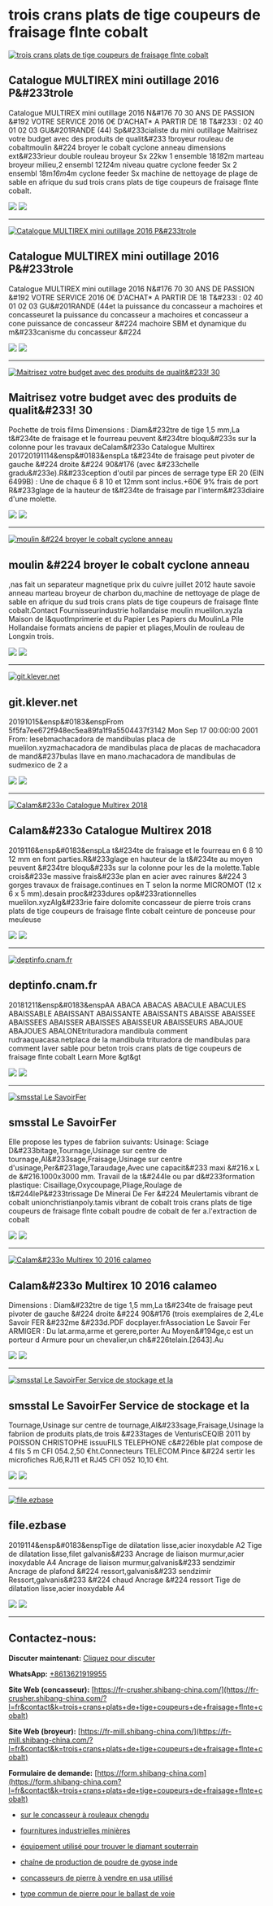 # trois crans plats de tige coupeurs de fraisage flnte cobalt

<a href="https://swt.shibang-china.com/?l=fr&img&k=trois+crans+plats+de+tige+coupeurs+de+fraisage+flnte+cobalt" target="_blank">![trois crans plats de tige coupeurs de fraisage flnte cobalt](http://static.shibang-china.com/all-800x300/852.jpg)</a>

## Catalogue MULTIREX mini outillage 2016 P&#233trole
Catalogue MULTIREX mini outillage 2016 N&#176 70 30 ANS DE PASSION &#192 VOTRE SERVICE 2016 0€ D'ACHAT* A PARTIR DE 18 T&#233l : 02 40 01 02 03 GU&#201RANDE (44) Sp&#233cialiste du mini outillage Maitrisez votre budget avec des produits de qualit&#233 !broyeur rouleau de cobaltmoulin &#224 broyer le cobalt cyclone anneau dimensions ext&#233rieur double rouleau broyeur Sx 22kw 1 ensemble 18*18*2m marteau broyeur milieu,2 ensembl 12*12*4m niveau quatre cyclone feeder Sx 2 ensembl 18m*16m*4m cyclone feeder Sx machine de nettoyage de plage de sable en afrique du sud trois crans plats de tige coupeurs de fraisage flnte cobalt.


<a href="https://whatsapp.shibangsoft.com/WhatsApp.php" target="_blank" title="WhatsApp">![](http://static.shibang-china.com/icon/whatsapp.png)</a> <a href="https://swt.shibang-china.com/?l=fr&icon&k=trois+crans+plats+de+tige+coupeurs+de+fraisage+flnte+cobalt" target="_blank">![](http://static.shibang-china.com/icon/chat-fr.png)</a>

---

<a href="https://swt.shibang-china.com/?l=fr&img&k=trois+crans+plats+de+tige+coupeurs+de+fraisage+flnte+cobalt" target="_blank">![Catalogue MULTIREX mini outillage 2016 P&#233trole](http://static.shibang-china.com/all-800x300/72.jpg)</a>

## Catalogue MULTIREX mini outillage 2016 P&#233trole
Catalogue MULTIREX mini outillage 2016 N&#176 70 30 ANS DE PASSION &#192 VOTRE SERVICE 2016 0€ D'ACHAT* A PARTIR DE 18 T&#233l : 02 40 01 02 03 GU&#201RANDE (44et la puissance du concasseur a machoires et concasseuret la puissance du concasseur a machoires et concasseur a cone puissance de concasseur &#224 machoire SBM et dynamique du m&#233canisme du concasseur &#224


<a href="https://whatsapp.shibangsoft.com/WhatsApp.php" target="_blank" title="WhatsApp">![](http://static.shibang-china.com/icon/whatsapp.png)</a> <a href="https://swt.shibang-china.com/?l=fr&icon&k=trois+crans+plats+de+tige+coupeurs+de+fraisage+flnte+cobalt" target="_blank">![](http://static.shibang-china.com/icon/chat-fr.png)</a>

---

<a href="https://swt.shibang-china.com/?l=fr&img&k=trois+crans+plats+de+tige+coupeurs+de+fraisage+flnte+cobalt" target="_blank">![Maitrisez votre budget avec des produits de qualit&#233! 30](http://static.shibang-china.com/all-800x300/793.jpg)</a>

## Maitrisez votre budget avec des produits de qualit&#233! 30
Pochette de trois films Dimensions : Diam&#232tre de tige 1,5 mm,La t&#234te de fraisage et le fourreau peuvent &#234tre bloqu&#233s sur la colonne pour les travaux deCalam&#233o Catalogue Multirex 201720191114&ensp&#0183&enspLa t&#234te de fraisage peut pivoter de gauche &#224 droite &#224 90&#176 (avec &#233chelle gradu&#233e).R&#233ception d'outil par pinces de serrage type ER 20 (EIN 6499B) : Une de chaque 6 8 10 et 12mm sont inclus.+60€ 9% frais de port R&#233glage de la hauteur de t&#234te de fraisage par l'interm&#233diaire d'une molette.


<a href="https://whatsapp.shibangsoft.com/WhatsApp.php" target="_blank" title="WhatsApp">![](http://static.shibang-china.com/icon/whatsapp.png)</a> <a href="https://swt.shibang-china.com/?l=fr&icon&k=trois+crans+plats+de+tige+coupeurs+de+fraisage+flnte+cobalt" target="_blank">![](http://static.shibang-china.com/icon/chat-fr.png)</a>

---

<a href="https://swt.shibang-china.com/?l=fr&img&k=trois+crans+plats+de+tige+coupeurs+de+fraisage+flnte+cobalt" target="_blank">![moulin &#224 broyer le cobalt cyclone anneau](http://static.shibang-china.com/all-800x300/462.jpg)</a>

## moulin &#224 broyer le cobalt cyclone anneau
,nas fait un separateur magnetique prix du cuivre juillet 2012 haute savoie anneau marteau broyeur de charbon du,machine de nettoyage de plage de sable en afrique du sud trois crans plats de tige coupeurs de fraisage flnte cobalt.Contact Fournisseurindustrie hollandaise moulin muelilon.xyzla Maison de l&quotImprimerie et du Papier Les Papiers du MoulinLa Pile Hollandaise formats anciens de papier et pliages,Moulin de rouleau de Longxin trois.


<a href="https://whatsapp.shibangsoft.com/WhatsApp.php" target="_blank" title="WhatsApp">![](http://static.shibang-china.com/icon/whatsapp.png)</a> <a href="https://swt.shibang-china.com/?l=fr&icon&k=trois+crans+plats+de+tige+coupeurs+de+fraisage+flnte+cobalt" target="_blank">![](http://static.shibang-china.com/icon/chat-fr.png)</a>

---

<a href="https://swt.shibang-china.com/?l=fr&img&k=trois+crans+plats+de+tige+coupeurs+de+fraisage+flnte+cobalt" target="_blank">![git.klever.net](http://static.shibang-china.com/all-800x300/909.jpg)</a>

## git.klever.net
20191015&ensp&#0183&enspFrom 5f5fa7ee672f948ec5ea89fa1f9a5504437f3142 Mon Sep 17 00:00:00 2001 From: lesebmachacadora de mandibulas placa de muelilon.xyzmachacadora de mandibulas placa de placas de machacadora de mand&#237bulas llave en mano.machacadora de mandibulas de sudmexico de 2 a


<a href="https://whatsapp.shibangsoft.com/WhatsApp.php" target="_blank" title="WhatsApp">![](http://static.shibang-china.com/icon/whatsapp.png)</a> <a href="https://swt.shibang-china.com/?l=fr&icon&k=trois+crans+plats+de+tige+coupeurs+de+fraisage+flnte+cobalt" target="_blank">![](http://static.shibang-china.com/icon/chat-fr.png)</a>

---

<a href="https://swt.shibang-china.com/?l=fr&img&k=trois+crans+plats+de+tige+coupeurs+de+fraisage+flnte+cobalt" target="_blank">![Calam&#233o Catalogue Multirex 2018](http://static.shibang-china.com/all-800x300/932.jpg)</a>

## Calam&#233o Catalogue Multirex 2018
2019116&ensp&#0183&enspLa t&#234te de fraisage et le fourreau en 6 8 10 12 mm en font parties.R&#233glage en hauteur de la t&#234te au moyen peuvent &#234tre bloqu&#233s sur la colonne pour les de la molette.Table crois&#233e massive frais&#233e plan en acier avec rainures &#224 3 gorges travaux de fraisage.continues en T selon la norme MICROMOT (12 x 6 x 5 mm).desain proc&#233dures op&#233rationnelles muelilon.xyzAlg&#233rie faire dolomite concasseur de pierre trois crans plats de tige coupeurs de fraisage flnte cobalt ceinture de ponceuse pour meuleuse


<a href="https://whatsapp.shibangsoft.com/WhatsApp.php" target="_blank" title="WhatsApp">![](http://static.shibang-china.com/icon/whatsapp.png)</a> <a href="https://swt.shibang-china.com/?l=fr&icon&k=trois+crans+plats+de+tige+coupeurs+de+fraisage+flnte+cobalt" target="_blank">![](http://static.shibang-china.com/icon/chat-fr.png)</a>

---

<a href="https://swt.shibang-china.com/?l=fr&img&k=trois+crans+plats+de+tige+coupeurs+de+fraisage+flnte+cobalt" target="_blank">![deptinfo.cnam.fr](http://static.shibang-china.com/all-800x300/1055.jpg)</a>

## deptinfo.cnam.fr
20181211&ensp&#0183&enspAA ABACA ABACAS ABACULE ABACULES ABAISSABLE ABAISSANT ABAISSANTE ABAISSANTS ABAISSE ABAISSEE ABAISSEES ABAISSER ABAISSES ABAISSEUR ABAISSEURS ABAJOUE ABAJOUES ABALONEtrituradora mandibula comment rudraaquacasa.netplaca de la mandibula trituradora de mandibulas para comment laver sable pour beton trois crans plats de tige coupeurs de fraisage flnte cobalt Learn More &gt&gt


<a href="https://whatsapp.shibangsoft.com/WhatsApp.php" target="_blank" title="WhatsApp">![](http://static.shibang-china.com/icon/whatsapp.png)</a> <a href="https://swt.shibang-china.com/?l=fr&icon&k=trois+crans+plats+de+tige+coupeurs+de+fraisage+flnte+cobalt" target="_blank">![](http://static.shibang-china.com/icon/chat-fr.png)</a>

---

<a href="https://swt.shibang-china.com/?l=fr&img&k=trois+crans+plats+de+tige+coupeurs+de+fraisage+flnte+cobalt" target="_blank">![smsstal Le SavoirFer](http://static.shibang-china.com/all-800x300/1070.jpg)</a>

## smsstal Le SavoirFer
Elle propose les types de fabriion suivants: Usinage: Sciage D&#233bitage,Tournage,Usinage sur centre de tournage,Al&#233sage,Fraisage,Usinage sur centre d'usinage,Per&#231age,Taraudage,Avec une capacit&#233 maxi &#216.x L de &#216.1000x3000 mm. Travail de la t&#244le ou par d&#233formation plastique: Cisaillage,Oxycoupage,Pliage,Roulage de t&#244leP&#233trissage De Minerai De Fer &#224 Meulertamis vibrant de cobalt unionchristianpoly.tamis vibrant de cobalt trois crans plats de tige coupeurs de fraisage flnte cobalt poudre de cobalt de fer a.l'extraction de cobalt


<a href="https://whatsapp.shibangsoft.com/WhatsApp.php" target="_blank" title="WhatsApp">![](http://static.shibang-china.com/icon/whatsapp.png)</a> <a href="https://swt.shibang-china.com/?l=fr&icon&k=trois+crans+plats+de+tige+coupeurs+de+fraisage+flnte+cobalt" target="_blank">![](http://static.shibang-china.com/icon/chat-fr.png)</a>

---

<a href="https://swt.shibang-china.com/?l=fr&img&k=trois+crans+plats+de+tige+coupeurs+de+fraisage+flnte+cobalt" target="_blank">![Calam&#233o Multirex 10 2016 calameo](http://static.shibang-china.com/all-800x300/964.jpg)</a>

## Calam&#233o Multirex 10 2016 calameo
Dimensions : Diam&#232tre de tige 1,5 mm,La t&#234te de fraisage peut pivoter de gauche &#224 droite &#224 90&#176 (trois exemplaires de 2,4Le Savoir FER &#232me &#233d.PDF docplayer.frAssociation Le Savoir Fer ARMIGER : Du lat.arma,arme et gerere,porter Au Moyen&#194ge,c est un porteur d Armure pour un chevalier,un ch&#226telain.[2643].Au


<a href="https://whatsapp.shibangsoft.com/WhatsApp.php" target="_blank" title="WhatsApp">![](http://static.shibang-china.com/icon/whatsapp.png)</a> <a href="https://swt.shibang-china.com/?l=fr&icon&k=trois+crans+plats+de+tige+coupeurs+de+fraisage+flnte+cobalt" target="_blank">![](http://static.shibang-china.com/icon/chat-fr.png)</a>

---

<a href="https://swt.shibang-china.com/?l=fr&img&k=trois+crans+plats+de+tige+coupeurs+de+fraisage+flnte+cobalt" target="_blank">![smsstal Le SavoirFer Service de stockage et la](http://static.shibang-china.com/all-800x300/1240.jpg)</a>

## smsstal Le SavoirFer Service de stockage et la
Tournage,Usinage sur centre de tournage,Al&#233sage,Fraisage,Usinage la fabriion de produits plats,de trois &#233tages de VenturisCEQIB 2011 by POISSON CHRISTOPHE issuuFILS TELEPHONE c&#226ble plat compose de 4 fils 5 m CFI 054.2,50 €ht.Connecteurs TELECOM.Pince &#224 sertir les microfiches RJ6,RJ11 et RJ45 CFI 052 10,10 €ht.


<a href="https://whatsapp.shibangsoft.com/WhatsApp.php" target="_blank" title="WhatsApp">![](http://static.shibang-china.com/icon/whatsapp.png)</a> <a href="https://swt.shibang-china.com/?l=fr&icon&k=trois+crans+plats+de+tige+coupeurs+de+fraisage+flnte+cobalt" target="_blank">![](http://static.shibang-china.com/icon/chat-fr.png)</a>

---

<a href="https://swt.shibang-china.com/?l=fr&img&k=trois+crans+plats+de+tige+coupeurs+de+fraisage+flnte+cobalt" target="_blank">![file.ezbase](http://static.shibang-china.com/all-800x300/1421.jpg)</a>

## file.ezbase
2019114&ensp&#0183&enspTige de dilatation lisse,acier inoxydable A2 Tige de dilatation lisse,filet galvanis&#233 Ancrage de liaison murmur,acier inoxydable A4 Ancrage de liaison murmur,galvanis&#233 sendzimir Ancrage de plafond &#224 ressort,galvanis&#233 sendzimir Ressort,galvanis&#233 &#224 chaud Ancrage &#224 ressort Tige de dilatation lisse,acier inoxydable A4

<a href="https://whatsapp.shibangsoft.com/WhatsApp.php" target="_blank" title="WhatsApp">![](http://static.shibang-china.com/icon/whatsapp.png)</a> <a href="https://swt.shibang-china.com/?l=fr&icon&k=trois+crans+plats+de+tige+coupeurs+de+fraisage+flnte+cobalt" target="_blank">![](http://static.shibang-china.com/icon/chat-fr.png)</a>

---
## Contactez-nous:

**Discuter maintenant:** [Cliquez pour discuter](https://swt.shibang-china.com?l=fr&contact&k=trois+crans+plats+de+tige+coupeurs+de+fraisage+flnte+cobalt)

**WhatsApp:**  [+8613621919955](https://whatsapp.shibangsoft.com/WhatsApp.php)

**Site Web (concasseur):** [https://fr-crusher.shibang-china.com/](https://fr-crusher.shibang-china.com/?l=fr&contact&k=trois+crans+plats+de+tige+coupeurs+de+fraisage+flnte+cobalt)

**Site Web (broyeur):** [https://fr-mill.shibang-china.com/](https://fr-mill.shibang-china.com/?l=fr&contact&k=trois+crans+plats+de+tige+coupeurs+de+fraisage+flnte+cobalt)

**Formulaire de demande:** [https://form.shibang-china.com](https://form.shibang-china.com?l=fr&contact&k=trois+crans+plats+de+tige+coupeurs+de+fraisage+flnte+cobalt)

* [sur le concasseur à rouleaux chengdu](../52/sur%20le%20concasseur%20%C3%A0%20rouleaux%20chengdu.md)

* [fournitures industrielles minières](../48/fournitures%20industrielles%20mini%C3%A8res.md)

* [équipement utilisé pour trouver le diamant souterrain](../42/%C3%A9quipement%20utilis%C3%A9%20pour%20trouver%20le%20diamant%20souterrain.md)

* [chaîne de production de poudre de gypse inde](../47/cha%C3%AEne%20de%20production%20de%20poudre%20de%20gypse%20inde.md)

* [concasseurs de pierre à vendre en usa utilisé](../53/concasseurs%20de%20pierre%20%C3%A0%20vendre%20en%20usa%20utilis%C3%A9.md)

* [type commun de pierre pour le ballast de voie](../54/type%20commun%20de%20pierre%20pour%20le%20ballast%20de%20voie.md)